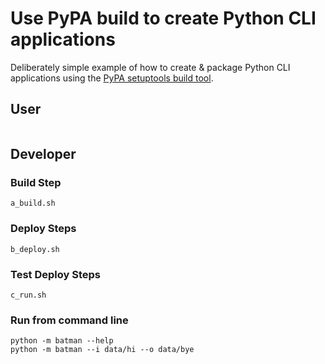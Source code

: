 # Use PyPA build to create Python CLI applications
Deliberately simple example of how to create & package Python CLI
applications using the [PyPA setuptools build
tool](https://setuptools.readthedocs.io/).

## User
```
```
## Developer
### Build Step
```
a_build.sh
```
### Deploy Steps
```
b_deploy.sh
```
### Test Deploy Steps
```
c_run.sh
```
### Run from command line
```
python -m batman --help
python -m batman --i data/hi --o data/bye
```
